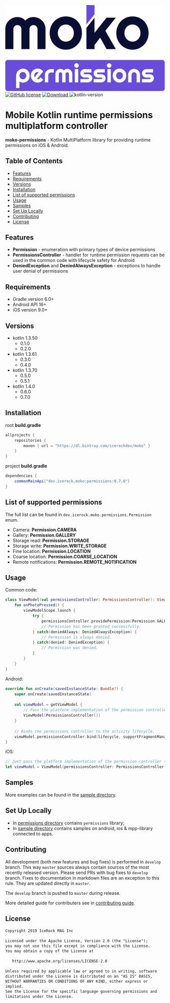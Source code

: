 ![moko-permissions](img/logo.png)  
[![GitHub license](https://img.shields.io/badge/license-Apache%20License%202.0-blue.svg?style=flat)](http://www.apache.org/licenses/LICENSE-2.0) [![Download](https://api.bintray.com/packages/icerockdev/moko/moko-permissions/images/download.svg) ](https://bintray.com/icerockdev/moko/moko-permissions/_latestVersion) ![kotlin-version](https://img.shields.io/badge/kotlin-1.4.10-orange)

# Mobile Kotlin runtime permissions multiplatform controller
**moko-permissions** - Kotlin MultiPlatform library for providing runtime permissions on iOS & Android.

## Table of Contents
- [Features](#features)
- [Requirements](#requirements)
- [Versions](#versions)
- [Installation](#installation)
- [List of supported permissions](#list-of-supported-permissions)
- [Usage](#usage)
- [Samples](#samples)
- [Set Up Locally](#set-up-locally)
- [Contributing](#contributing)
- [License](#license)

## Features
- **Permission** - enumeration with primary types of device permissions
- **PermissionsController** - handler for runtime permission requests can be used in the common code with lifecycle safety for Android
- **DeniedException** and **DeniedAlwaysException** - exceptions to handle user denial of permissions

## Requirements
- Gradle version 6.0+
- Android API 16+
- iOS version 9.0+

## Versions
- kotlin 1.3.50
  - 0.1.0
  - 0.2.0
- kotlin 1.3.61
  - 0.3.0
  - 0.4.0
- kotlin 1.3.70
  - 0.5.0
  - 0.5.1
- kotlin 1.4.0
  - 0.6.0
  - 0.7.0

## Installation
root **build.gradle**
```groovy
allprojects {
    repositories {
        maven { url = "https://dl.bintray.com/icerockdev/moko" }
    }
}
```

project **build.gradle**
```groovy
dependencies {
    commonMainApi("dev.icerock.moko:permissions:0.7.0")
}
```

## List of supported permissions

The full list can be found in `dev.icerock.moko.permissions.Permission` enum.

* Camera: **Permission.CAMERA**
* Gallery: **Permission.GALLERY**
* Storage read: **Permission.STORAGE**
* Storage write: **Permission.WRITE_STORAGE**
* Fine location: **Permission.LOCATION**
* Coarse location: **Permission.COARSE_LOCATION**
* Remote notifications: **Permission.REMOTE_NOTIFICATION**

## Usage

Common code:
```kotlin
class ViewModel(val permissionsController: PermissionsController): ViewModel() {
    fun onPhotoPressed() {
        viewModelScope.launch {
            try {
                permissionsController.providePermission(Permission.GALLERY)
                // Permission has been granted successfully.
            } catch(deniedAlways: DeniedAlwaysException) {
                // Permission is always denied.
            } catch(denied: DeniedException) {
                // Permission was denied.
            }
        }
    }
}
```

Android:
```kotlin
override fun onCreate(savedInstanceState: Bundle?) {
    super.onCreate(savedInstanceState)
        
    val viewModel = getViewModel {
        // Pass the platform implementation of the permission controller to a common code.
        ViewModel(PermissionsController())
    }
    
    // Binds the permissions controller to the activity lifecycle.
    viewModel.permissionsController.bind(lifecycle, supportFragmentManager)
}
```

iOS:
```swift
// Just pass the platform implementation of the permission controller to a common code.
let viewModel = ViewModel(permissionsController: PermissionsController())
```

## Samples
More examples can be found in the [sample directory](sample).

## Set Up Locally 
- In [permissions directory](permissions) contains `permissions` library;
- In [sample directory](sample) contains samples on android, ios & mpp-library connected to apps.

## Contributing
All development (both new features and bug fixes) is performed in `develop` branch. This way `master` sources always contain sources of the most recently released version. Please send PRs with bug fixes to `develop` branch. Fixes to documentation in markdown files are an exception to this rule. They are updated directly in `master`.

The `develop` branch is pushed to `master` during release.

More detailed guide for contributers see in [contributing guide](CONTRIBUTING.md).

## License
        
    Copyright 2019 IceRock MAG Inc
    
    Licensed under the Apache License, Version 2.0 (the "License");
    you may not use this file except in compliance with the License.
    You may obtain a copy of the License at
    
       http://www.apache.org/licenses/LICENSE-2.0
    
    Unless required by applicable law or agreed to in writing, software
    distributed under the License is distributed on an "AS IS" BASIS,
    WITHOUT WARRANTIES OR CONDITIONS OF ANY KIND, either express or implied.
    See the License for the specific language governing permissions and
    limitations under the License.